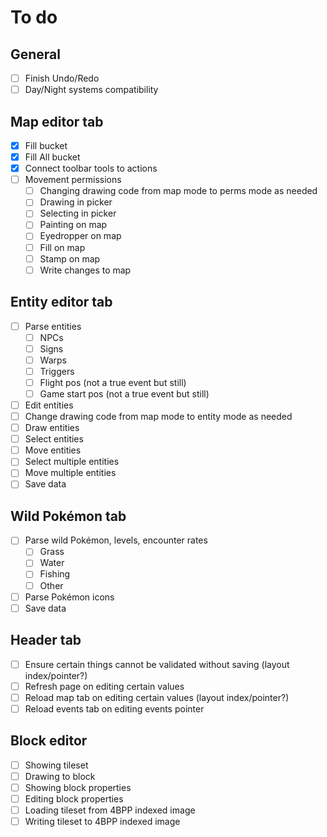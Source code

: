 # To do

## General
- [ ] Finish Undo/Redo
- [ ] Day/Night systems compatibility

## Map editor tab
- [X] Fill bucket
- [X] Fill All bucket
- [X] Connect toolbar tools to actions
- [ ] Movement permissions
	- [ ] Changing drawing code from map mode to perms mode as needed
	- [ ] Drawing in picker
	- [ ] Selecting in picker
	- [ ] Painting on map
	- [ ] Eyedropper on map
	- [ ] Fill on map
	- [ ] Stamp on map
	- [ ] Write changes to map

## Entity editor tab
- [ ] Parse entities
	- [ ] NPCs
	- [ ] Signs
	- [ ] Warps
	- [ ] Triggers
	- [ ] Flight pos (not a true event but still)
	- [ ] Game start pos (not a true event but still)
- [ ] Edit entities
- [ ] Change drawing code from map mode to entity mode as needed
- [ ] Draw entities
- [ ] Select entities
- [ ] Move entities
- [ ] Select multiple entities
- [ ] Move multiple entities
- [ ] Save data

## Wild Pokémon tab
- [ ] Parse wild Pokémon, levels, encounter rates
	- [ ] Grass
	- [ ] Water
	- [ ] Fishing
	- [ ] Other
- [ ] Parse Pokémon icons
- [ ] Save data

## Header tab
- [ ] Ensure certain things cannot be validated without saving (layout index/pointer?)
- [ ] Refresh page on editing certain values
- [ ] Reload map tab on editing certain values (layout index/pointer?)
- [ ] Reload events tab on editing events pointer

## Block editor
- [ ] Showing tileset
- [ ] Drawing to block
- [ ] Showing block properties
- [ ] Editing block properties
- [ ] Loading tileset from 4BPP indexed image
- [ ] Writing tileset to 4BPP indexed image

